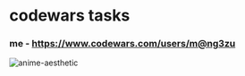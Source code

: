 # codewars tasks

### me - https://www.codewars.com/users/m@ng3zu

![anime-aesthetic](https://media.tenor.com/eu8Q-92AKpwAAAAC/anime-aesthetic.gif)